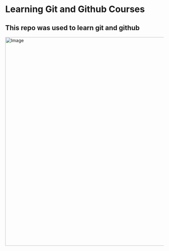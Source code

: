 # Learning Git and Github Courses

## This repo was used to learn git and github

<img width="800" height="665" alt="Image" src="https://github.com/user-attachments/assets/b79efb37-2e9b-4c9d-8bde-c149775ddec3" />
